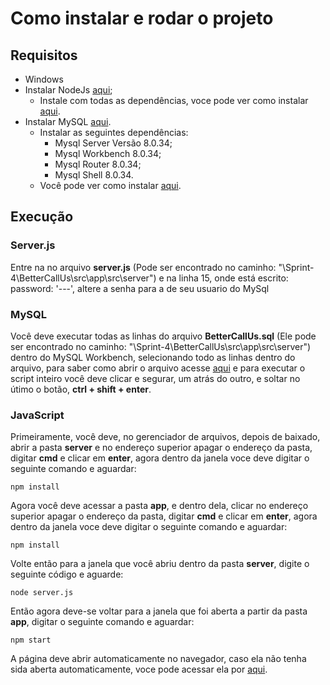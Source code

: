 # Como instalar e rodar o projeto

## Requisitos
- Windows
- Instalar NodeJs [aqui](https://nodejs.org/dist/v18.18.2/node-v18.18.2-x64.msi);
  - Instale com todas as dependências, voce pode ver como instalar [aqui](https://balta.io/blog/node-npm-instalacao-configuracao-e-primeiros-passos#:~:text=A%20instala%C3%A7%C3%A3o%20do%20Node%20no,adicionado%20ao%20PATH%20do%20Windows.).
- Instalar MySQL [aqui](https://dev.mysql.com/downloads/installer/).
  - Instalar as seguintes dependências:
    - Mysql Server Versão 8.0.34;
    - Mysql Workbench 8.0.34;
    - Mysql Router 8.0.34;
    - Mysql Shell 8.0.34.
  - Você pode ver como instalar [aqui](https://dicasdeprogramacao.com.br/como-instalar-o-mysql-no-windows/).

## Execução

### Server.js
  Entre na no arquivo **server.js** (Pode ser encontrado no caminho: "\Sprint-4\BetterCallUs\src\app\src\server") e na linha 15, onde está escrito: password: '---', altere a senha para a de seu usuario do MySql

### MySQL
  Você deve executar todas as linhas do arquivo **BetterCallUs.sql** (Ele pode ser encontrado no caminho: "\Sprint-4\BetterCallUs\src\app\src\server") dentro do MySQL Workbench, selecionando todo as linhas dentro do arquivo, para saber como abrir o arquivo acesse [aqui](https://pt.wikihow.com/Abrir-um-Arquivo-SQL) e para executar o script inteiro você deve clicar e segurar, um atrás do outro, e soltar no útimo o botão, **ctrl + shift + enter**.

### JavaScript
  Primeiramente, você deve, no gerenciador de arquivos, depois de baixado, abrir a pasta **server** e no endereço superior apagar o endereço da pasta, digitar **cmd** e clicar em **enter**, agora dentro da janela voce deve digitar o seguinte comando e aguardar:
```
npm install
```

  Agora você deve acessar a pasta **app**, e dentro dela, clicar no endereço superior apagar o endereço da pasta, digitar **cmd** e clicar em **enter**, agora dentro da janela voce deve digitar o seguinte comando e aguardar:
```
npm install
```

  Volte então para a janela que você abriu dentro da pasta **server**, digite o seguinte código e aguarde:
```
node server.js
```

  Então agora deve-se voltar para a janela que foi aberta a partir da pasta **app**, digitar o seguinte comando e aguardar:
```
npm start
```

  A página deve abrir automaticamente no navegador, caso ela não tenha sida aberta automaticamente, voce pode acessar ela por [aqui](http://localhost:3000).

